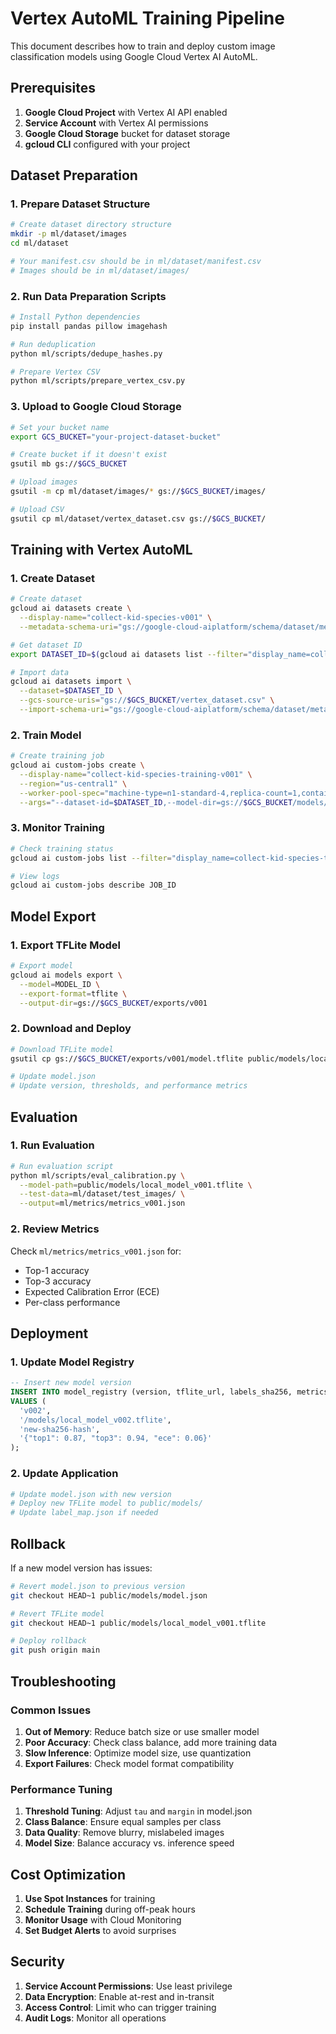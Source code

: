 # Vertex AutoML Training Pipeline

This document describes how to train and deploy custom image classification models using Google Cloud Vertex AI AutoML.

## Prerequisites

1. **Google Cloud Project** with Vertex AI API enabled
2. **Service Account** with Vertex AI permissions
3. **Google Cloud Storage** bucket for dataset storage
4. **gcloud CLI** configured with your project

## Dataset Preparation

### 1. Prepare Dataset Structure

```bash
# Create dataset directory structure
mkdir -p ml/dataset/images
cd ml/dataset

# Your manifest.csv should be in ml/dataset/manifest.csv
# Images should be in ml/dataset/images/
```

### 2. Run Data Preparation Scripts

```bash
# Install Python dependencies
pip install pandas pillow imagehash

# Run deduplication
python ml/scripts/dedupe_hashes.py

# Prepare Vertex CSV
python ml/scripts/prepare_vertex_csv.py
```

### 3. Upload to Google Cloud Storage

```bash
# Set your bucket name
export GCS_BUCKET="your-project-dataset-bucket"

# Create bucket if it doesn't exist
gsutil mb gs://$GCS_BUCKET

# Upload images
gsutil -m cp ml/dataset/images/* gs://$GCS_BUCKET/images/

# Upload CSV
gsutil cp ml/dataset/vertex_dataset.csv gs://$GCS_BUCKET/
```

## Training with Vertex AutoML

### 1. Create Dataset

```bash
# Create dataset
gcloud ai datasets create \
  --display-name="collect-kid-species-v001" \
  --metadata-schema-uri="gs://google-cloud-aiplatform/schema/dataset/metadata/image_1.0.0.yaml"

# Get dataset ID
export DATASET_ID=$(gcloud ai datasets list --filter="display_name=collect-kid-species-v001" --format="value(name)")

# Import data
gcloud ai datasets import \
  --dataset=$DATASET_ID \
  --gcs-source-uris="gs://$GCS_BUCKET/vertex_dataset.csv" \
  --import-schema-uri="gs://google-cloud-aiplatform/schema/dataset/metadata/image_1.0.0.yaml"
```

### 2. Train Model

```bash
# Create training job
gcloud ai custom-jobs create \
  --display-name="collect-kid-species-training-v001" \
  --region="us-central1" \
  --worker-pool-spec="machine-type=n1-standard-4,replica-count=1,container-image-uri=gcr.io/cloud-aiplatform/training/tf-cpu.2-8:latest" \
  --args="--dataset-id=$DATASET_ID,--model-dir=gs://$GCS_BUCKET/models/v001"
```

### 3. Monitor Training

```bash
# Check training status
gcloud ai custom-jobs list --filter="display_name=collect-kid-species-training-v001"

# View logs
gcloud ai custom-jobs describe JOB_ID
```

## Model Export

### 1. Export TFLite Model

```bash
# Export model
gcloud ai models export \
  --model=MODEL_ID \
  --export-format=tflite \
  --output-dir=gs://$GCS_BUCKET/exports/v001
```

### 2. Download and Deploy

```bash
# Download TFLite model
gsutil cp gs://$GCS_BUCKET/exports/v001/model.tflite public/models/local_model_v001.tflite

# Update model.json
# Update version, thresholds, and performance metrics
```

## Evaluation

### 1. Run Evaluation

```bash
# Run evaluation script
python ml/scripts/eval_calibration.py \
  --model-path=public/models/local_model_v001.tflite \
  --test-data=ml/dataset/test_images/ \
  --output=ml/metrics/metrics_v001.json
```

### 2. Review Metrics

Check `ml/metrics/metrics_v001.json` for:
- Top-1 accuracy
- Top-3 accuracy  
- Expected Calibration Error (ECE)
- Per-class performance

## Deployment

### 1. Update Model Registry

```sql
-- Insert new model version
INSERT INTO model_registry (version, tflite_url, labels_sha256, metrics) 
VALUES (
  'v002', 
  '/models/local_model_v002.tflite',
  'new-sha256-hash',
  '{"top1": 0.87, "top3": 0.94, "ece": 0.06}'
);
```

### 2. Update Application

```bash
# Update model.json with new version
# Deploy new TFLite model to public/models/
# Update label_map.json if needed
```

## Rollback

If a new model version has issues:

```bash
# Revert model.json to previous version
git checkout HEAD~1 public/models/model.json

# Revert TFLite model
git checkout HEAD~1 public/models/local_model_v001.tflite

# Deploy rollback
git push origin main
```

## Troubleshooting

### Common Issues

1. **Out of Memory**: Reduce batch size or use smaller model
2. **Poor Accuracy**: Check class balance, add more training data
3. **Slow Inference**: Optimize model size, use quantization
4. **Export Failures**: Check model format compatibility

### Performance Tuning

1. **Threshold Tuning**: Adjust `tau` and `margin` in model.json
2. **Class Balance**: Ensure equal samples per class
3. **Data Quality**: Remove blurry, mislabeled images
4. **Model Size**: Balance accuracy vs. inference speed

## Cost Optimization

1. **Use Spot Instances** for training
2. **Schedule Training** during off-peak hours
3. **Monitor Usage** with Cloud Monitoring
4. **Set Budget Alerts** to avoid surprises

## Security

1. **Service Account Permissions**: Use least privilege
2. **Data Encryption**: Enable at-rest and in-transit
3. **Access Control**: Limit who can trigger training
4. **Audit Logs**: Monitor all operations
